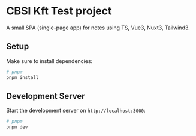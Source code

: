 # CBSI Kft Test project

A small SPA (single-page app) for notes using TS, Vue3, Nuxt3, Tailwind3.  

## Setup

Make sure to install dependencies:

```bash
# pnpm
pnpm install
```

## Development Server

Start the development server on `http://localhost:3000`:

```bash
# pnpm
pnpm dev
```
